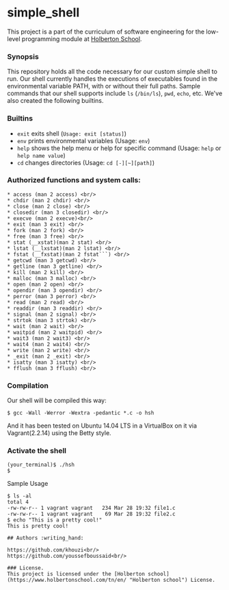 # simple_shell

This project is a part of the curriculum of software engineering for the low-level programming module at [Holberton School](https://www.holbertonschool.com/tn/en/ "Holberton School").
### Synopsis
This repository holds all the code necessary for our custom simple shell to run.
Our shell currently handles the executions of executables found in the
environmental variable PATH, with or without their full paths. Sample commands
that our shell supports include ```ls``` (```/bin/ls```), ```pwd```, ```echo```,
etc. We've also created the following builtins.



### Builtins
* ```exit``` exits shell (```Usage: exit [status]```)
* ```env``` prints environmental variables (Usage: ```env```)
* ```help``` shows the help menu or help for specific command (Usage: ```help``` or ```help name value```)
* ```cd``` changes directories (Usage: ```cd [-][~][path]```)

### Authorized functions and system calls: <br/>
	* access (man 2 access) <br/>
	* chdir (man 2 chdir) <br/>
	* close (man 2 close) <br/>
	* closedir (man 3 closedir) <br/>
	* execve (man 2 execve)<br/>
	* exit (man 3 exit) <br/>
	* fork (man 2 fork) <br/>
	* free (man 3 free) <br/>
	* stat (__xstat)(man 2 stat) <br/>
	* lstat (__lxstat)(man 2 lstat) <br/>
	* fstat (__fxstat)(man 2 fstat```) <br/>
	* getcwd (man 3 getcwd) <br/>
	* getline (man 3 getline) <br/>
	* kill (man 2 kill) <br/>
	* malloc (man 3 malloc) <br/>
	* open (man 2 open) <br/>
	* opendir (man 3 opendir) <br/>
	* perror (man 3 perror) <br/>
	* read (man 2 read) <br/>
	* readdir (man 3 readdir) <br/>
	* signal (man 2 signal) <br/>
	* strtok (man 3 strtok) <br/>
	* wait (man 2 wait) <br/>
	* waitpid (man 2 waitpid) <br/>
	* wait3 (man 2 wait3) <br/>
	* wait4 (man 2 wait4) <br/>
	* write (man 2 write) <br/>
	* _exit (man 2 _exit) <br/>
	* isatty (man 3 isatty) <br/>
	* fflush (man 3 fflush) <br/>

###  Compilation

Our shell will be compiled this way:

`$ gcc -Wall -Werror -Wextra -pedantic *.c -o hsh`

And it has been tested on Ubuntu 14.04 LTS in a VirtualBox on it via Vagrant(2.2.14) using the Betty style.

### Activate the shell
```
(your_terminal)$ ./hsh
$
```
Sample Usage
```
$ ls -al
total 4
-rw-rw-r-- 1 vagrant vagrant   234 Mar 28 19:32 file1.c
-rw-rw-r-- 1 vagrant vagrant    69 Mar 28 19:32 file2.c
$ echo "This is a pretty cool!"
This is pretty cool!

## Authors :writing_hand:

https://github.com/khouzi<br/>
https://github.com/youssefboussaid<br/>

### License.
This project is licensed under the [Holberton school](https://www.holbertonschool.com/tn/en/ "Holberton school") License.
